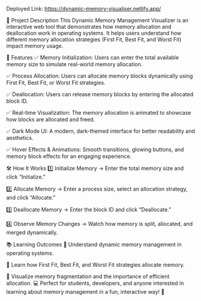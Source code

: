 Deployed Link: https://dynamic-memory-visualiser.netlify.app/

📌 Project Description
This Dynamic Memory Management Visualizer is an interactive web tool that demonstrates how memory allocation and deallocation work in operating systems. It helps users understand how different memory allocation strategies (First Fit, Best Fit, and Worst Fit) impact memory usage.

🎯 Features
✅ Memory Initialization: Users can enter the total available memory size to simulate real-world memory allocation.

✅ Process Allocation: Users can allocate memory blocks dynamically using First Fit, Best Fit, or Worst Fit strategies.

✅ Deallocation: Users can release memory blocks by entering the allocated block ID.

✅ Real-time Visualization: The memory allocation is animated to showcase how blocks are allocated and freed.

✅ Dark Mode UI: A modern, dark-themed interface for better readability and aesthetics.

✅ Hover Effects & Animations: Smooth transitions, glowing buttons, and memory block effects for an engaging experience.


🛠️ How It Works
1️⃣ Initialize Memory → Enter the total memory size and click “Initialize.”

2️⃣ Allocate Memory → Enter a process size, select an allocation strategy, and click “Allocate.”

3️⃣ Deallocate Memory → Enter the block ID and click “Deallocate.”

4️⃣ Observe Memory Changes → Watch how memory is split, allocated, and merged dynamically.


📚 Learning Outcomes
🔹 Understand dynamic memory management in operating systems.

🔹 Learn how First Fit, Best Fit, and Worst Fit strategies allocate memory.

🔹 Visualize memory fragmentation and the importance of efficient allocation.
💻 Perfect for students, developers, and anyone interested in learning about memory management in a fun, interactive way! 🚀
